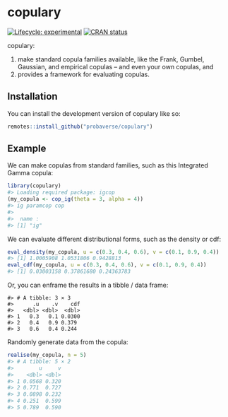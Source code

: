 
<!-- README.md is generated from README.Rmd. Please edit that file -->

# copulary

<!-- badges: start -->

[![Lifecycle:
experimental](https://img.shields.io/badge/lifecycle-experimental-orange.svg)](https://lifecycle.r-lib.org/articles/stages.html#experimental)
[![CRAN
status](https://www.r-pkg.org/badges/version/copulary)](https://CRAN.R-project.org/package=copulary)
<!-- badges: end -->

copulary:

1.  make standard copula families available, like the Frank, Gumbel,
    Gaussian, and empirical copulas – and even your own copulas, and
2.  provides a framework for evaluating copulas.

## Installation

You can install the development version of copulary like so:

``` r
remotes::install_github("probaverse/copulary")
```

## Example

We can make copulas from standard families, such as this Integrated
Gamma copula:

``` r
library(copulary)
#> Loading required package: igcop
(my_copula <- cop_ig(theta = 3, alpha = 4))
#> ig paramcop cop
#> 
#>  name :
#> [1] "ig"
```

We can evaluate different distributional forms, such as the density or
cdf:

``` r
eval_density(my_copula, u = c(0.3, 0.4, 0.6), v = c(0.1, 0.9, 0.4))
#> [1] 1.0005908 1.0531806 0.9428813
eval_cdf(my_copula, u = c(0.3, 0.4, 0.6), v = c(0.1, 0.9, 0.4))
#> [1] 0.03003158 0.37861680 0.24363783
```

Or, you can enframe the results in a tibble / data frame:

    #> # A tibble: 3 × 3
    #>      .u    .v    cdf
    #>   <dbl> <dbl>  <dbl>
    #> 1   0.3   0.1 0.0300
    #> 2   0.4   0.9 0.379 
    #> 3   0.6   0.4 0.244

Randomly generate data from the copula:

``` r
realise(my_copula, n = 5)
#> # A tibble: 5 × 2
#>        u     v
#>    <dbl> <dbl>
#> 1 0.0568 0.320
#> 2 0.771  0.727
#> 3 0.0898 0.232
#> 4 0.251  0.599
#> 5 0.789  0.590
```
